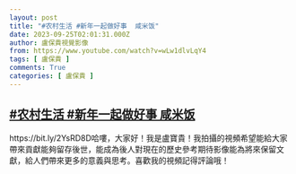 ```yaml
---
layout: post
title: "#农村生活 #新年一起做好事  咸米饭"
date: 2023-09-25T02:01:31.000Z
author: 盧保貴視覺影像
from: https://www.youtube.com/watch?v=wLw1dlvLqY4
tags: [ 盧保貴 ]
comments: True
categories: [ 盧保貴 ]
---
```

<!--1695607291000-->
[#农村生活 #新年一起做好事  咸米饭](https://www.youtube.com/watch?v=wLw1dlvLqY4)
------

<div>
https://bit.ly/2YsRD8D哈嘍，大家好！我是盧寶貴！我拍攝的視頻希望能給大家帶來貢獻能夠留存後世，能成為後人對現在的歷史參考期待影像能為將來保留文獻，給人們帶來更多的意義與思考。喜歡我的視頻記得評論哦！
</div>
